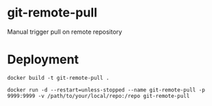 # git-remote-pull

Manual trigger pull on remote repository

# Deployment

```
docker build -t git-remote-pull .
```

```
docker run -d --restart=unless-stopped --name git-remote-pull -p 9999:9999 -v /path/to/your/local/repo:/repo git-remote-pull
```
